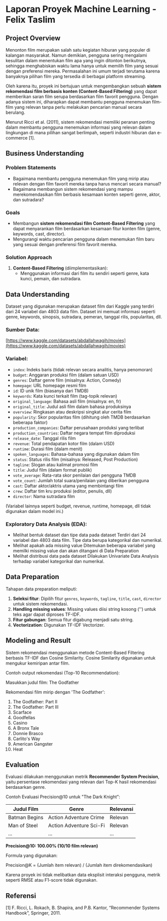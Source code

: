 # Laporan Proyek Machine Learning - Felix Taslim

## Project Overview

Menonton film merupakan salah satu kegiatan hiburan yang populer di kalangan masyarakat. Namun demikian, pengguna sering mengalami kesulitan dalam menentukan film apa yang ingin ditonton berikutnya, sehingga menghabiskan waktu lama hanya untuk memilih film yang sesuai dengan preferensi mereka. Permasalahan ini umum terjadi terutama karena banyaknya pilihan film yang tersedia di berbagai platform streaming.

Oleh karena itu, proyek ini bertujuan untuk mengembangkan sebuah **sistem rekomendasi film berbasis konten (Content-Based Filtering)** yang dapat memberikan saran film serupa berdasarkan film favorit pengguna. Dengan adanya sistem ini, diharapkan dapat membantu pengguna menemukan film-film yang relevan tanpa perlu melakukan pencarian manual secara berulang.

Menurut Ricci et al. (2011), sistem rekomendasi memiliki peranan penting dalam membantu pengguna menemukan informasi yang relevan dalam lingkungan di mana pilihan sangat berlimpah, seperti industri hiburan dan e-commerce [1].

## Business Understanding

### Problem Statements
- Bagaimana membantu pengguna menemukan film yang mirip atau relevan dengan film favorit mereka tanpa harus mencari secara manual?
- Bagaimana membangun sistem rekomendasi yang mampu merekomendasikan film berbasis kesamaan konten seperti genre, aktor, dan sutradara?

### Goals
- Membangun **sistem rekomendasi film Content-Based Filtering** yang dapat menyarankan film berdasarkan kesamaan fitur konten film (genre, keywords, cast, director).
- Mengurangi waktu pencarian pengguna dalam menemukan film baru yang sesuai dengan preferensi film favorit mereka.

### Solution Approach
1. **Content-Based Filtering** (diimplementasikan):
   - Menggunakan informasi dari film itu sendiri seperti genre, kata kunci, pemain, dan sutradara.

## Data Understanding

Dataset yang digunakan merupakan dataset film dari Kaggle yang terdiri dari 24 variabel dan 4803 data film. Dataset ini memuat informasi seperti genre, keywords, sinopsis, sutradara, pemeran, tanggal rilis, popularitas, dll.

### Sumber Data:
[https://www.kaggle.com/datasets/abdallahwagih/movies](https://www.kaggle.com/datasets/abdallahwagih/movies)

### Variabel:
* `index`: Indeks baris (tidak relevan secara analitis, hanya penomoran)
* `budget`: Anggaran produksi film (dalam satuan USD)
* `genres`: Daftar genre film (misalnya: Action, Comedy)
* `homepage`: URL homepage resmi film
* `id`: ID unik film (biasanya dari TMDB)
* `keywords`: Kata kunci terkait film (tag-topik relevan)
* `original_language`: Bahasa asli film (misalnya: en, fr)
* `original_title`: Judul asli film dalam bahasa produksinya
* `overview`: Ringkasan atau deskripsi singkat alur cerita film
* `popularity`: Skor popularitas film (dihitung oleh TMDB berdasarkan beberapa faktor)
* `production_companies`: Daftar perusahaan produksi yang terlibat
* `production_countries`: Daftar negara tempat film diproduksi
* `release_date`: Tanggal rilis film
* `revenue`: Total pendapatan kotor film (dalam USD)
* `runtime`: Durasi film (dalam menit)
* `spoken_languages`: Bahasa-bahasa yang digunakan dalam film
* `status`: Status rilis film (misalnya: Released, Post Production)
* `tagline`: Slogan atau kalimat promosi film
* `title`: Judul film (dalam format publik)
* `vote_average`: Rata-rata skor penilaian dari pengguna TMDB
* `vote_count`: Jumlah total suara/penilaian yang diberikan pengguna
* `cast`: Daftar aktor/aktris utama yang membintangi film
* `crew`: Daftar tim kru produksi (editor, penulis, dll)
* `director`: Nama sutradara film

(Variabel lainnya seperti budget, revenue, runtime, homepage, dll tidak digunakan dalam model ini.)

### Exploratory Data Analysis (EDA):
- Melihat bentuk dataset dan tipe data pada dataset
  Terdiri dari 24 variabel dan 4803 data film. Tipe data berupa kategorikal dan numerikal.
- Melihat apakah ada missing value
  Ditemukan beberapa variabel yang memilki missing value dan akan ditangani di Data Preparation
- Melihat distribusi data pada dataset
  Dilakukan Univariate Data Analysis terhadap variabel kategorikal dan numerikal.

## Data Preparation

Tahapan data preparation meliputi:
1. **Seleksi fitur**: Dipilih fitur `genres`, `keywords`, `tagline`, `title`, `cast`, `director` untuk sistem rekomendasi.
2. **Handling missing values**: Missing values diisi string kosong ('') untuk teks agar dapat diproses TF-IDF.
3. **Fitur gabungan**: Semua fitur digabung menjadi satu string.
4. **Vectorization**: Digunakan TF-IDF Vectorizer.

## Modeling and Result

Sistem rekomendasi menggunakan metode Content-Based Filtering berbasis TF-IDF dan Cosine Similarity. Cosine Similarity digunakan untuk mengukur kemiripan antar film.

Contoh output rekomendasi (Top-10 Recommendation):

Masukkan judul film: The Godfather

Rekomendasi film mirip dengan 'The Godfather':

1. The Godfather: Part II
2. The Godfather: Part III
3. Scarface
4. Goodfellas
5. Casino
6. A Bronx Tale
7. Donnie Brasco
8. Carlito's Way
9. American Gangster
10. Heat

## Evaluation

Evaluasi dilakukan menggunakan metrik **Recommender System Precision**, yaitu persentase rekomendasi yang relevan dari Top-K hasil rekomendasi berdasarkan genre.

Contoh Evaluasi Precision@10 untuk "The Dark Knight":

| Judul Film            | Genre                           | Relevansi     |
|---------------------|----------------------------------|--------------|
| Batman Begins        | Action Adventure Crime           | Relevan      |
| Man of Steel         | Action Adventure Sci-Fi          | Relevan      |
| ...                 | ...                              | ...          |

**Precision@10: 100.00% (10/10 film relevan)**

Formula yang digunakan:

Precision@K = (Jumlah item relevan) / (Jumlah item direkomendasikan)

Karena proyek ini tidak melibatkan data eksplisit interaksi pengguna, metrik seperti RMSE atau F1-score tidak digunakan.

## Referensi

[1] F. Ricci, L. Rokach, B. Shapira, and P.B. Kantor, “Recommender Systems Handbook”, Springer, 2011.
